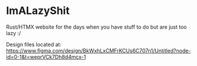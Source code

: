 # ImALazyShit

Rust/HTMX website for the days when you have stuff to do but are just too lazy :/

Design files located at: https://www.figma.com/design/BkWxhLxCMFrKCUs6C707n1/Untitled?node-id=0-1&t=weprVCk7Dh8d4mcx-1
